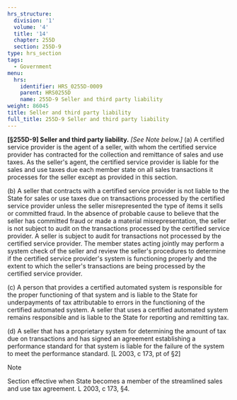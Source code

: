 ```yaml
---
hrs_structure:
  division: '1'
  volume: '4'
  title: '14'
  chapter: 255D
  section: 255D-9
type: hrs_section
tags:
  - Government
menu:
  hrs:
    identifier: HRS_0255D-0009
    parent: HRS0255D
    name: 255D-9 Seller and third party liability
weight: 86045
title: Seller and third party liability
full_title: 255D-9 Seller and third party liability
---
```

**[§255D-9] Seller and third party liability.** _[See Note below.]_ (a) A certified service provider is the agent of a seller, with whom the certified service provider has contracted for the collection and remittance of sales and use taxes. As the seller's agent, the certified service provider is liable for the sales and use taxes due each member state on all sales transactions it processes for the seller except as provided in this section.

(b) A seller that contracts with a certified service provider is not liable to the State for sales or use taxes due on transactions processed by the certified service provider unless the seller misrepresented the type of items it sells or committed fraud. In the absence of probable cause to believe that the seller has committed fraud or made a material misrepresentation, the seller is not subject to audit on the transactions processed by the certified service provider. A seller is subject to audit for transactions not processed by the certified service provider. The member states acting jointly may perform a system check of the seller and review the seller's procedures to determine if the certified service provider's system is functioning properly and the extent to which the seller's transactions are being processed by the certified service provider.

(c) A person that provides a certified automated system is responsible for the proper functioning of that system and is liable to the State for underpayments of tax attributable to errors in the functioning of the certified automated system. A seller that uses a certified automated system remains responsible and is liable to the State for reporting and remitting tax.

(d) A seller that has a proprietary system for determining the amount of tax due on transactions and has signed an agreement establishing a performance standard for that system is liable for the failure of the system to meet the performance standard. [L 2003, c 173, pt of §2]

Note

Section effective when State becomes a member of the streamlined sales and use tax agreement. L 2003, c 173, §4.